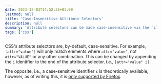 ```yaml
---
date: 2023-12-03T14:52:35+01:00
lastmod: null
title: 'Case-Insensitive Attribute Selectors'
description: null
summary: 'Attribute selectors can be made case-insensitive via the `i` identifier.'
tags: ['css']
---
```


CSS's attribute selectors are, by-default, case-sensitive. For example, `[attr="value"]` will only match elements where `attr="value"`, not `attr="VALUE"` or any other combination. This can be changed by appending the `i` identifier to the end of the attribute selector, i.e., `[attr="value" i]`.

The opposite, i.e., a case-sensitive identifier `s` is theoretically available, however, as of writing this, it is [only supported by Firefox](https://caniuse.com/mdn-css_selectors_attribute_case_sensitive_modifier).
